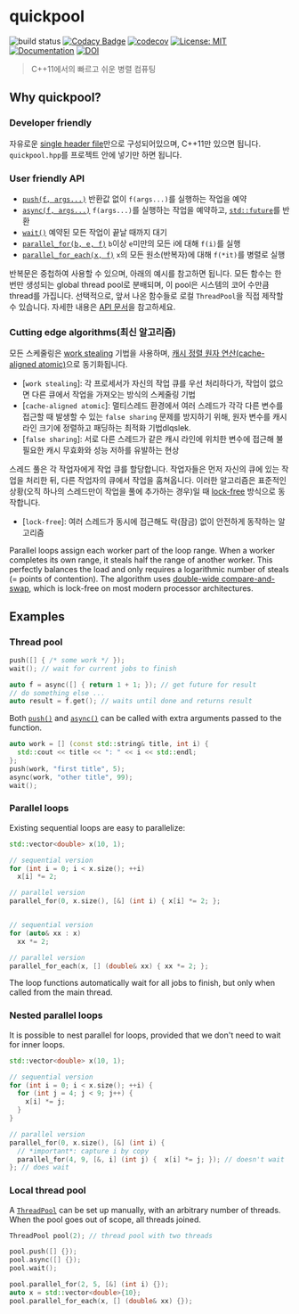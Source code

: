 # quickpool

![build status](https://github.com/tnagler/quickpool/actions/workflows/main.yml/badge.svg?branch=main)
[![Codacy Badge](https://app.codacy.com/project/badge/Grade/ed2deb06d4454ab3b488536426ec3066)](https://www.codacy.com/gh/tnagler/quickpool/dashboard?utm_source=github.com&amp;utm_medium=referral&amp;utm_content=tnagler/quickpool&amp;utm_campaign=Badge_Grade)
[![codecov](https://codecov.io/gh/tnagler/quickpool/branch/main/graph/badge.svg?token=ERPXZC8378)](https://codecov.io/gh/tnagler/quickpool)
[![License: MIT](https://img.shields.io/badge/License-MIT-yellow.svg)](https://opensource.org/licenses/MIT)
[![Documentation](https://img.shields.io/website/http/tnagler.github.io/quickpool.svg)](https://tnagler.github.io/quickpool/)
[![DOI](https://zenodo.org/badge/427536398.svg)](https://zenodo.org/badge/latestdoi/427536398)

> C++11에서의 빠르고 쉬운 병렬 컴퓨팅
## Why quickpool?

### Developer friendly

자유로운 [single header file](https://github.com/tnagler/quickpool/blob/parallel-for/quickpool.hpp)만으로 구성되어있으며,
C++11만 있으면 됩니다.
`quickpool.hpp`를 프로젝트 안에 넣기만 하면 됩니다.

### User friendly API

* [`push(f, args...)`](https://tnagler.github.io/quickpool/namespacequickpool.html#affc41895dab281715c271aca3649e830) 반환값 없이 `f(args...)`를 실행하는 작업을 예약
* [`async(f, args...)`](https://tnagler.github.io/quickpool/namespacequickpool.html#a10575809d24ead3716e312585f90a94a) `f(args...)`를 실행하는 작업을 예약하고, [`std::future`](https://en.cppreference.com/w/cpp/thread/future)를 반환
* [`wait()`](https://tnagler.github.io/quickpool/namespacequickpool.html#a086671a25cc4f207112bc82a00688301) 예약된 모든 작업이 끝날 때까지 대기
* [`parallel_for(b, e, f)`](https://tnagler.github.io/quickpool/namespacequickpool.html#aa72b140a64eabe34cd9302bab837c24c) `b`이상 `e`미만의 모든 i에 대해 `f(i)`를 실행
* [`parallel_for_each(x, f)`](https://tnagler.github.io/quickpool/namespacequickpool.html#aeb91fe18664b8d06523aba081174abe3) `x`의 모든 원소(반복자)에 대해 `f(*it)`를 병렬로 실행

반복문은 중첩하여 사용할 수 있으며, 아래의 예시를 참고하면 됩니다.
모든 함수는 한 번만 생성되는 global thread pool로 분배되며, 이 pool은 시스템의 코어 수만큼 thread를 가집니다.
선택적으로, 앞서 나온 함수들로 로컬 `ThreadPool`을 직접 제작할 수 있습니다. 
자세한 내용은 [API 문서](https://tnagler.github.io/quickpool/)을 참고하세요.

### Cutting edge algorithms(최신 알고리즘)

모든 스케줄링은 [work stealing](https://en.wikipedia.org/wiki/Work_stealing) 기법을 사용하며, [캐시 정렬 원자 연산(cache-aligned atomic)](https://github.com/tnagler/aligned_atomic)으로 동기화됩니다.
* [`work stealing`]: 각 프로세서가 자신의 작업 큐를 우선 처리하다가, 작업이 없으면 다른 큐에서 작업을 가져오는 방식의 스케줄링 기법
* [`cache-aligned atomic`]: 멀티스레드 환경에서 여러 스레드가 각각 다른 변수를 접근할 때 발생할 수 있는 `false sharing` 문제를 방지하기 위해, 원자 변수를 캐시 라인 크기에 정렬하고 패딩하는 최적화 기법dlqslek.
* [`false sharing`]: 서로 다른 스레드가 같은 캐시 라인에 위치한 변수에 접근해 불필요한 캐시 무효화와 성능 저하를 유발하는 현상

스레드 풀은 각 작업자에게 작업 큐를 할당합니다. 작업자들은 먼저 자신의 큐에 있는 작업을 처리한 뒤, 다른 작업자의 큐에서 작업을 훔쳐옵니다.
이러한 알고리즘은 표준적인 상황(오직 하나의 스레드만이 작업을 풀에 추가하는 경우)일 때 [lock-free](https://en.wikipedia.org/wiki/Non-blocking_algorithm) 방식으로 동작합니다.
* [`lock-free`]: 여러 스레드가 동시에 접근해도 락(잠금) 없이 안전하게 동작하는 알고리즘

Parallel loops assign each worker part of the loop range.
When a worker completes its own range, it steals half the range
of another worker. This perfectly balances the load and only requires a logarithmic number of steals (= points of contention). The algorithm uses 
[double-wide compare-and-swap](https://en.wikipedia.org/wiki/Compare-and-swap#Extensions), which is lock-free on most modern processor
architectures.

## Examples


### Thread pool

```cpp
push([] { /* some work */ });
wait(); // wait for current jobs to finish

auto f = async([] { return 1 + 1; }); // get future for result
// do something else ...
auto result = f.get(); // waits until done and returns result
```

Both [`push()`](https://tnagler.github.io/quickpool/namespacequickpool.html#affc41895dab281715c271aca3649e830)
and [`async()`](https://tnagler.github.io/quickpool/namespacequickpool.html#a10575809d24ead3716e312585f90a94a) 
can be called with extra arguments passed to the function.

```cpp
auto work = [] (const std::string& title, int i) { 
  std::cout << title << ": " << i << std::endl; 
};
push(work, "first title", 5);
async(work, "other title", 99);
wait();
```

### Parallel loops

Existing sequential loops are easy to parallelize:
```cpp
std::vector<double> x(10, 1);

// sequential version
for (int i = 0; i < x.size(); ++i) 
  x[i] *= 2;

// parallel version
parallel_for(0, x.size(), [&] (int i) { x[i] *= 2; };


// sequential version
for (auto& xx : x) 
  xx *= 2;

// parallel version
parallel_for_each(x, [] (double& xx) { xx *= 2; };
```
The loop functions automatically wait for all jobs to finish, but only when 
called from the main thread. 

### Nested parallel loops

It is possible to nest parallel for loops, provided that we don't need to wait
for inner loops.
```cpp
std::vector<double> x(10, 1);

// sequential version
for (int i = 0; i < x.size(); ++i) {
  for (int j = 4; j < 9; j++) {
    x[i] *= j;
  }
}

// parallel version
parallel_for(0, x.size(), [&] (int i) { 
  // *important*: capture i by copy
  parallel_for(4, 9, [&, i] (int j) {  x[i] *= j; }); // doesn't wait
}; // does wait
```

### Local thread pool

A [`ThreadPool`](https://tnagler.github.io/quickpool/classquickpool_1_1ThreadPool.html) 
can be set up manually, with an arbitrary number of threads. When the pool 
goes out of scope, all threads joined.

```cpp
ThreadPool pool(2); // thread pool with two threads

pool.push([] {});
pool.async([] {});
pool.wait();

pool.parallel_for(2, 5, [&] (int i) {});
auto x = std::vector<double>{10};
pool.parallel_for_each(x, [] (double& xx) {});
```
